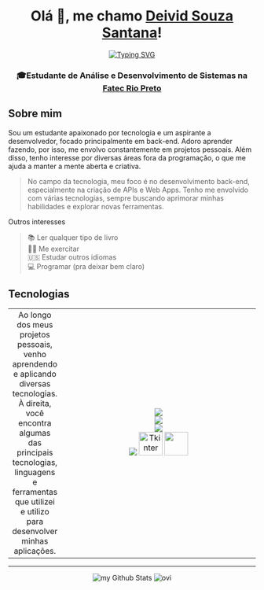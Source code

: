 <div align="center">
  <h1>Olá 👋, me chamo <a href="https://github.com/DeividSouSan">Deivid Souza Santana</a>!</h1>
  <!-- Texto animado -->
  <a href="https://git.io/typing-svg">
    <img src="https://readme-typing-svg.herokuapp.com?font=Fira+Code&weight=600&pause=1000&color=FFCA28&width=420&lines=Seja+bem+vindo(a)+ao+meu+perfil+%F0%9F%98%81" alt="Typing SVG" />
  </a>
  <h3>
    🎓Estudante de Análise e Desenvolvimento de Sistemas na <a href="https://fatecriopreto.edu.br/">Fatec Rio Preto</a>
  </h3>
</div>

<h2>Sobre mim</h2>

Sou um estudante apaixonado por tecnologia e um aspirante a desenvolvedor, focado principalmente em back-end. Adoro aprender fazendo, por isso, me envolvo constantemente em projetos pessoais. Além disso, tenho interesse por diversas áreas fora da programação, o que me ajuda a manter a mente aberta e criativa.

> No campo da tecnologia, meu foco é no desenvolvimento back-end, especialmente na criação de APIs e Web Apps. Tenho me envolvido com várias tecnologias, sempre buscando aprimorar minhas habilidades e explorar novas ferramentas.

Outros interesses
> 📚 Ler qualquer tipo de livro <br>
> 🏋️‍♀️ Me exercitar <br>
> 🇺🇸 Estudar outros idiomas <br>
> 💻 Programar (pra deixar bem claro) <br>


<h2>Tecnologias</h2>
<table>
  <tr>
    <td align="center">
      Ao longo dos meus projetos pessoais, venho aprendendo e aplicando diversas tecnologias. À direita, você encontra algumas das principais tecnologias, linguagens e ferramentas que utilizei e utilizo para desenvolver minhas aplicações.
    </td>
    <td align="center" width="400">
      <img src="https://skillicons.dev/icons?i=python,cs,htmx,flask,fastapi"> <br>
      <img src="https://skillicons.dev/icons?i=mysql,next,linux,npm,postgres">  <br>
      <img src="https://skillicons.dev/icons?i=sqlite,vscode,html,css,js">  <br>
      <img src="https://skillicons.dev/icons?i=docker">
      <img src="https://customtkinter.tomschimansky.com/img/icon.ico" style="width: 48px; height: 48px;" alt="Tkinter">
      <img src="https://upload.wikimedia.org/wikipedia/commons/d/d5/Selenium_Logo.png" style="width: 48px; height: 48px;"> 
    </td>
  </tr>
</table>

<hr/>
<div align="center">
  <img  src="https://github-readme-stats.vercel.app/api?username=deividsousan&include_all_commits=true&count_private=true&show_icons=true&line_height=20&title_color=2B5BBD&icon_color=1124BB&text_color=A1A1A1&bg_color=0,000000,130F40" alt="my Github Stats">
  <img src="https://github-readme-stats.vercel.app/api/top-langs?username=deividsousan&show_icons=true&locale=en&layout=compact&theme=chartreuse-dark" alt="ovi">
</div>
